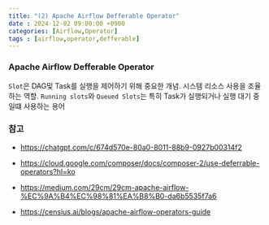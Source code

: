 ```yaml
---
title: "(2) Apache Airflow Defferable Operator"
date : 2024-12-02 09:00:00 +0900
categories: [Airflow,Operator]
tags : [airflow,operator,defferable]
---
```




### **Apache Airflow Defferable Operator**

`Slot`은 DAG및 Task를 실행을 제어하기 위해 중요한 개념. 시스템 리소스 사용을 조율하는 역할. `Running slots`와 `Queued Slots`는 특히 Task가 실행되거나 실행 대기 중일떄 사용하는 용어

### **참고**

- <https://chatgpt.com/c/674d570e-80a0-8011-88b9-0927b00314f2>

- <https://cloud.google.com/composer/docs/composer-2/use-deferrable-operators?hl=ko>
- <https://medium.com/29cm/29cm-apache-airflow-%EC%9A%B4%EC%98%81%EA%B8%B0-da6b5535f7a6>
- <https://censius.ai/blogs/apache-airflow-operators-guide>
